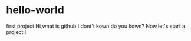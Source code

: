 # hello-world
first project
Hi,what is github
I dont't kown
do you kown?
Now,let's start a project !
